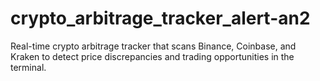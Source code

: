 # crypto_arbitrage_tracker_alert-an2
Real-time crypto arbitrage tracker that scans Binance, Coinbase, and Kraken to detect price discrepancies and trading opportunities in the terminal.
